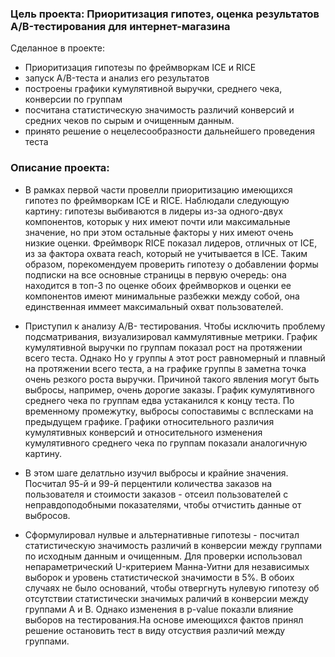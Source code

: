 ### Цель проекта: Приоритизация гипотез, оценка результатов A/B-тестирования для интернет-магазина
Сделанное в проекте:
- Приоритизация гипотезы по фреймворкам ICE и RICE
- запуск A/B-теста и анализ его результатов 
- построены графики кумулятивной выручки, среднего чека, конверсии по группам
- посчитана статистическую значимость различий конверсий и средних чеков по сырым и очищенным данным. 
- принято решение о нецелесообразности дальнейшего проведения теста
### Описание проекта:
* В рамках первой части провелли приоритизацию имеющихся гипотез по фреймворкам ICE и RICE. Наблюдали следующую картину: гипотезы выбиваются в лидеры из-за одного-двух компонентов, которык у них имеют почти или максимальные значение, но при этом остальные факторы у них имеют очень низкие оценки. Фреймворк RICE показал лидеров, отличных от ICE, из за фактора охвата reach, который не учитывается в ICE. Таким образом, порекомендуем проверить гипотезу о добавлении формы подписки на все основные страницы в первую очередь: она находится в топ-3 по оценке обоих фреймворков и оценки ее компонентов имеют минимальные разбежки между собой, она единственная иммеет максимальный охват пользователей.

* Приступил к анализу A/B- тестирования. Чтобы исключить проблему подсматривания, визуализировал каммулятивные метрики. График кумулятивной выручки по группам показал рост на протяжении всего теста. Однако Но у группы `A` этот рост равномерный и плавный на протяжении всего теста, а на графике группы `B` заметна точка очень резкого роста выручки. Причиной такого явления могут быть выбросы, например, очень дорогие заказы. График кумулятивного среднего чека по группам едва устаканился к концу теста. По временному промежутку, выбросы сопоставимы с всплесками на предыдущем графике. Графики относительного различия кумулятивных конверсий и относительного изменения кумулятивного среднего чека по группам показали аналогичную картину.

* В этом шаге делатльно изучил выбросы и крайние значения. Посчитал 95-й и 99-й перцентили количества заказов на пользователя и стоимости заказов - отсеил пользователей с неправдоподобными показателями, чтобы отчистить данные от выбросов.

* Сформулировал нулвые и альтернативные гипотезы - посчитал статистическую значимость различий в конверсии между группами по исходным данным и очищенным. Для проверки использовал непараметрический U-критерием Манна-Уитни для независимых выборок и уровень статистической значимости в 5%. В обоих случаях не было оснований, чтобы отвергнуть нулевую гипотезу об отсутствии статистически значимых раличий в конверсии между группами А и В. Однако изменения в p-value показли влияние выборов на тестирования.На основе имеющихся фактов принял решение остановить тест в виду отсуствия различий между группами.



